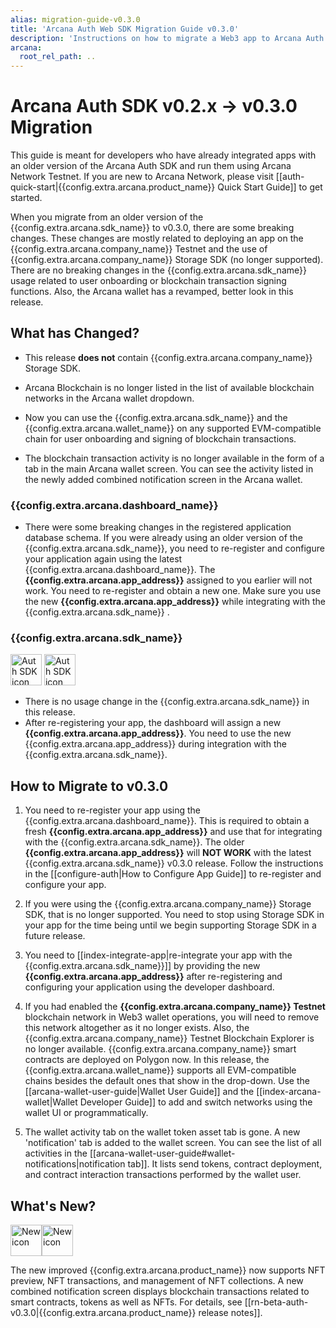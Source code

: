 ```yaml
---
alias: migration-guide-v0.3.0
title: 'Arcana Auth Web SDK Migration Guide v0.3.0'
description: 'Instructions on how to migrate a Web3 app to Arcana Auth Web SDK v0.3.0?'
arcana:
  root_rel_path: ..
---
```


# Arcana Auth SDK v0.2.x -> v0.3.0 Migration

This guide is meant for developers who have already integrated apps with an older version of the Arcana Auth SDK and run them using Arcana Network Testnet. If you are new to Arcana Network, please visit [[auth-quick-start|{{config.extra.arcana.product_name}} Quick Start Guide]] to get started.

When you migrate from an older version of the {{config.extra.arcana.sdk_name}} to v0.3.0, there are some breaking changes. These changes are mostly related to deploying an app on the {{config.extra.arcana.company_name}} Testnet and the use of {{config.extra.arcana.company_name}} Storage SDK (no longer supported). There are no breaking changes in the {{config.extra.arcana.sdk_name}}  usage related to user onboarding or blockchain transaction signing functions.  Also, the Arcana wallet has a revamped, better look in this release.

## What has Changed?

* This release **does not** contain {{config.extra.arcana.company_name}} Storage SDK. 

* Arcana Blockchain is no longer listed in the list of available blockchain networks in the Arcana wallet dropdown.

* Now you can use the {{config.extra.arcana.sdk_name}} and the {{config.extra.arcana.wallet_name}} on any supported EVM-compatible chain for user onboarding and signing of blockchain transactions.

* The blockchain transaction activity is no longer available in the form of a tab in the main Arcana wallet screen. You can see the activity listed in the newly added combined notification screen in the Arcana wallet.

### {{config.extra.arcana.dashboard_name}} 

* There were some breaking changes in the registered application database schema. If you were already using an older version of the {{config.extra.arcana.sdk_name}}, you need to re-register and configure your application again using the latest {{config.extra.arcana.dashboard_name}}. The **{{config.extra.arcana.app_address}}** assigned to you earlier will not work. You need to re-register and obtain a new one. Make sure you use the new **{{config.extra.arcana.app_address}}** while integrating with the {{config.extra.arcana.sdk_name}} .

### {{config.extra.arcana.sdk_name}} 

<img src="/img/icons/i_an_authsdk_light.png#only-light" alt="Auth SDK icon" width="50" />
<img src="/img/icons/i_an_authsdk_dark.png#only-dark" alt="Auth SDK icon" width="50" />

* There is no usage change in the {{config.extra.arcana.sdk_name}} in this release. 
* After re-registering your app, the dashboard will assign a new **{{config.extra.arcana.app_address}}**. You need to use the new {{config.extra.arcana.app_address}} during integration with the {{config.extra.arcana.sdk_name}}.

## How to Migrate to v0.3.0

1. You need to re-register your app using the {{config.extra.arcana.dashboard_name}}. This is required to obtain a fresh **{{config.extra.arcana.app_address}}** and use that for integrating with the {{config.extra.arcana.sdk_name}}. The older **{{config.extra.arcana.app_address}}** will **NOT WORK** with the latest {{config.extra.arcana.sdk_name}} v0.3.0 release. Follow the instructions in the [[configure-auth|How to Configure App Guide]] to re-register and configure your app.

2. If you were using the {{config.extra.arcana.company_name}} Storage SDK, that is no longer supported. You need to stop using Storage SDK in your app for the time being until we begin supporting Storage SDK in a future release.

3. You need to [[index-integrate-app|re-integrate your app with the {{config.extra.arcana.sdk_name}}]] by providing the new **{{config.extra.arcana.app_address}}** after re-registering and configuring your application using the developer dashboard.

4. If you had enabled the **{{config.extra.arcana.company_name}}  Testnet** blockchain network in Web3 wallet operations, you will need to remove this network altogether as it no longer exists.  Also, the {{config.extra.arcana.company_name}} Testnet Blockchain Explorer is no longer available.  {{config.extra.arcana.company_name}}  smart contracts are deployed on Polygon now. In this release, the {{config.extra.arcana.wallet_name}} supports all EVM-compatible chains besides the default ones that show in the drop-down.  Use the [[arcana-wallet-user-guide|Wallet User Guide]] and the [[index-arcana-wallet|Wallet Developer Guide]] to add and switch networks using the wallet UI or programmatically.

5. The wallet activity tab on the wallet token asset tab is gone. A new 'notification' tab is added to the wallet screen. You can see the list of all activities in the [[arcana-wallet-user-guide#wallet-notifications|notification tab]]. It lists send tokens, contract deployment, and contract interaction transactions performed by the wallet user.

## What's New?

<img src="/img/icon_new_light.png#only-light" alt="New icon" width="50" /><img src="/img/icon_new_dark.png#only-dark" alt="New icon" width="50" />

The new improved {{config.extra.arcana.product_name}} now supports NFT preview, NFT transactions, and management of NFT collections. A new combined notification screen displays blockchain transactions related to smart contracts, tokens as well as NFTs. For details, see [[rn-beta-auth-v0.3.0|{{config.extra.arcana.product_name}} release notes]].
